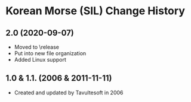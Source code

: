 Korean Morse (SIL) Change History
====================

2.0 (2020-09-07)
----------------
* Moved to \release
* Put into new file organization
* Added Linux support

1.0 & 1.1. (2006 & 2011-11-11)
----------------
* Created and updated by Tavultesoft in 2006
